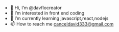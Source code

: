 - 👋 Hi, I’m @davflocreator
- 👀 I’m interested in front end coding
- 🌱 I’m currently learning javascript,react,nodejs
- 📫 How to reach me canceldavid333@gmail.com



